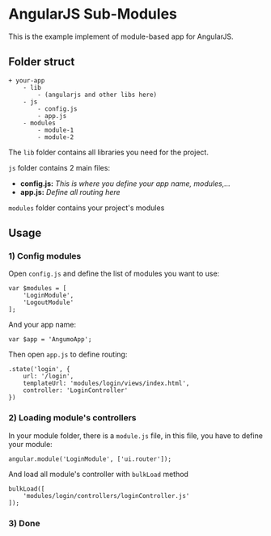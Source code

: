 AngularJS Sub-Modules
====================

This is the example implement of module-based app for AngularJS.

## Folder struct

```
+ your-app
    - lib
        - (angularjs and other libs here)
    - js
        - config.js
        - app.js
    - modules
        - module-1
        - module-2
```

The `lib` folder contains all libraries you need for the project.

`js` folder contains 2 main files:
- **config.js:** _This is where you define your app name, modules,..._
- **app.js:** _Define all routing here_

`modules` folder contains your project's modules

## Usage

### 1) Config modules

Open `config.js` and define the list of modules you want to use:

```
var $modules = [
    'LoginModule',
    'LogoutModule'
];
```

And your app name:

`var $app = 'AngumoApp';`

Then open `app.js` to define routing:

```
.state('login', {
    url: '/login',
    templateUrl: 'modules/login/views/index.html',
    controller: 'LoginController'
})
```

### 2) Loading module's controllers

In your module folder, there is a `module.js` file, in this file, you have to define your module:

`angular.module('LoginModule', ['ui.router']);`

And load all module's controller with `bulkLoad` method

```
bulkLoad([
    'modules/login/controllers/loginController.js'
]);
```

### 3) Done
